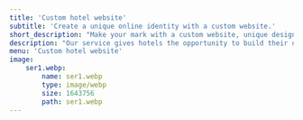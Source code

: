 ```yaml
---
title: 'Custom hotel website'
subtitle: 'Create a unique online identity with a custom website.'
short_description: "Make your mark with a custom website, unique design and optimized user experience.\n\nA professional, SEO-friendly and device-friendly interface will help you stand out online, attract customers and increase brand reputation."
description: "Our service gives hotels the opportunity to build their own website using a unique domain name.\n\nThis solution helps hotels make their mark by personalizing their website, clearly reflecting their brand identity. More than just a referral channel, the website becomes a powerful tool to attract customers and build lasting relationships. When visitors feel the professionalism and consistency in the brand image, they will be more confident, leading to more direct bookings.\n\nIn the fiercely competitive hotel industry, a website designed entirely in your style will help your hotel stand out and reduce dependence on intermediary booking platforms. By optimizing the user experience and booking process, this solution not only enhances brand recognition but also makes it easier for guests to book directly on your website, optimize revenue and have better control over customer data.\n\nWith intuitive design and optimized functionality, attract more guests and increase occupancy rates. Invest in your hotel's future by establishing a strong online presence that resonates with your target audience."
menu: 'Custom hotel website'
image:
    ser1.webp:
        name: ser1.webp
        type: image/webp
        size: 1643756
        path: ser1.webp
---
```


